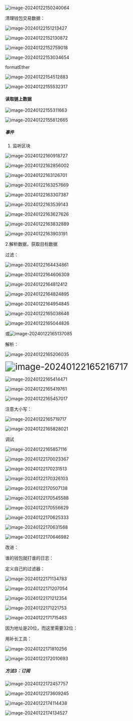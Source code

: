 ![image-20240122150240064](C:\Users\Administrator\AppData\Roaming\Typora\typora-user-images\image-20240122150240064.png)

清理钱包交易数据：

![image-20240122151213427](C:\Users\Administrator\AppData\Roaming\Typora\typora-user-images\image-20240122151213427.png)

![image-20240122152130872](C:\Users\Administrator\AppData\Roaming\Typora\typora-user-images\image-20240122152130872.png)

![image-20240122152759018](C:\Users\Administrator\AppData\Roaming\Typora\typora-user-images\image-20240122152759018.png)

![image-20240122153034654](C:\Users\Administrator\AppData\Roaming\Typora\typora-user-images\image-20240122153034654.png)

formatEther

![image-20240122154512883](C:\Users\Administrator\AppData\Roaming\Typora\typora-user-images\image-20240122154512883.png)



![image-20240122155532317](C:\Users\Administrator\AppData\Roaming\Typora\typora-user-images\image-20240122155532317.png)

#### 读取链上数据

![image-20240122155311663](C:\Users\Administrator\AppData\Roaming\Typora\typora-user-images\image-20240122155311663.png)

![image-20240122155812665](C:\Users\Administrator\AppData\Roaming\Typora\typora-user-images\image-20240122155812665.png)

##### 事件

1. 监听区块

![image-20240122160918727](C:\Users\Administrator\AppData\Roaming\Typora\typora-user-images\image-20240122160918727.png)

![image-20240122162856002](C:\Users\Administrator\AppData\Roaming\Typora\typora-user-images\image-20240122162856002.png)

![image-20240122163126701](C:\Users\Administrator\AppData\Roaming\Typora\typora-user-images\image-20240122163126701.png)

![image-20240122163257669](C:\Users\Administrator\AppData\Roaming\Typora\typora-user-images\image-20240122163257669.png)

![image-20240122163307387](C:\Users\Administrator\AppData\Roaming\Typora\typora-user-images\image-20240122163307387.png)

![image-20240122163539143](C:\Users\Administrator\AppData\Roaming\Typora\typora-user-images\image-20240122163539143.png)

![image-20240122163627626](C:\Users\Administrator\AppData\Roaming\Typora\typora-user-images\image-20240122163627626.png)

![image-20240122163832889](C:\Users\Administrator\AppData\Roaming\Typora\typora-user-images\image-20240122163832889.png)

![image-20240122163903191](C:\Users\Administrator\AppData\Roaming\Typora\typora-user-images\image-20240122163903191.png)

  2.解析数据，获取目标数据

过滤：

![image-20240122164434861](C:\Users\Administrator\AppData\Roaming\Typora\typora-user-images\image-20240122164434861.png)

![image-20240122164606309](C:\Users\Administrator\AppData\Roaming\Typora\typora-user-images\image-20240122164606309.png)

![image-20240122164812412](C:\Users\Administrator\AppData\Roaming\Typora\typora-user-images\image-20240122164812412.png)

![image-20240122164824895](C:\Users\Administrator\AppData\Roaming\Typora\typora-user-images\image-20240122164824895.png)

![image-20240122164954845](C:\Users\Administrator\AppData\Roaming\Typora\typora-user-images\image-20240122164954845.png)

![image-20240122165038646](C:\Users\Administrator\AppData\Roaming\Typora\typora-user-images\image-20240122165038646.png)

![image-20240122165044826](C:\Users\Administrator\AppData\Roaming\Typora\typora-user-images\image-20240122165044826.png)

或![image-20240122165137085](C:\Users\Administrator\AppData\Roaming\Typora\typora-user-images\image-20240122165137085.png)

解析：

![image-20240122165206035](C:\Users\Administrator\AppData\Roaming\Typora\typora-user-images\image-20240122165206035.png)

<img src="C:\Users\Administrator\AppData\Roaming\Typora\typora-user-images\image-20240122165216717.png" alt="image-20240122165216717" style="zoom:200%;" />

![image-20240122165414471](C:\Users\Administrator\AppData\Roaming\Typora\typora-user-images\image-20240122165414471.png)

![image-20240122165419761](C:\Users\Administrator\AppData\Roaming\Typora\typora-user-images\image-20240122165419761.png)

![image-20240122165457017](C:\Users\Administrator\AppData\Roaming\Typora\typora-user-images\image-20240122165457017.png)

注意大小写：

![image-20240122165719717](C:\Users\Administrator\AppData\Roaming\Typora\typora-user-images\image-20240122165719717.png)

![image-20240122165828021](C:\Users\Administrator\AppData\Roaming\Typora\typora-user-images\image-20240122165828021.png)

调试

![image-20240122165857116](C:\Users\Administrator\AppData\Roaming\Typora\typora-user-images\image-20240122165857116.png)

![image-20240122170023367](C:\Users\Administrator\AppData\Roaming\Typora\typora-user-images\image-20240122170023367.png)

![image-20240122170231513](C:\Users\Administrator\AppData\Roaming\Typora\typora-user-images\image-20240122170231513.png)

![image-20240122170326103](C:\Users\Administrator\AppData\Roaming\Typora\typora-user-images\image-20240122170326103.png)

![image-20240122170507138](C:\Users\Administrator\AppData\Roaming\Typora\typora-user-images\image-20240122170507138.png)

![image-20240122170545588](C:\Users\Administrator\AppData\Roaming\Typora\typora-user-images\image-20240122170545588.png)

![image-20240122170556629](C:\Users\Administrator\AppData\Roaming\Typora\typora-user-images\image-20240122170556629.png)

![image-20240122170625333](C:\Users\Administrator\AppData\Roaming\Typora\typora-user-images\image-20240122170625333.png)

![image-20240122170631568](C:\Users\Administrator\AppData\Roaming\Typora\typora-user-images\image-20240122170631568.png)

![image-20240122170646982](C:\Users\Administrator\AppData\Roaming\Typora\typora-user-images\image-20240122170646982.png)

改进：

谁的钱包就打谁的日志：

定义自己的过滤器：

![image-20240122171134783](C:\Users\Administrator\AppData\Roaming\Typora\typora-user-images\image-20240122171134783.png)

![image-20240122171207054](C:\Users\Administrator\AppData\Roaming\Typora\typora-user-images\image-20240122171207054.png)

![image-20240122171212354](C:\Users\Administrator\AppData\Roaming\Typora\typora-user-images\image-20240122171212354.png)

![image-20240122171221753](C:\Users\Administrator\AppData\Roaming\Typora\typora-user-images\image-20240122171221753.png)

![image-20240122171715463](C:\Users\Administrator\AppData\Roaming\Typora\typora-user-images\image-20240122171715463.png)

因为地址是20位，而这里需要32位：

用补长工具：

![image-20240122171810256](C:\Users\Administrator\AppData\Roaming\Typora\typora-user-images\image-20240122171810256.png)

![image-20240122172010693](C:\Users\Administrator\AppData\Roaming\Typora\typora-user-images\image-20240122172010693.png)

##### 方法3：订阅

![image-20240122172457757](C:\Users\Administrator\AppData\Roaming\Typora\typora-user-images\image-20240122172457757.png)

![image-20240122173609245](C:\Users\Administrator\AppData\Roaming\Typora\typora-user-images\image-20240122173609245.png)

![image-20240122174114438](C:\Users\Administrator\AppData\Roaming\Typora\typora-user-images\image-20240122174114438.png)

![image-20240122174134527](C:\Users\Administrator\AppData\Roaming\Typora\typora-user-images\image-20240122174134527.png)
